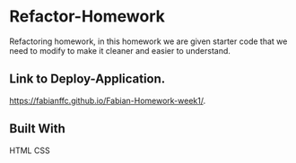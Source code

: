 # Refactor-Homework

Refactoring homework, in this homework we are given starter code that we need to modify to make it cleaner and easier to understand.

## Link to Deploy-Application.  
https://fabianffc.github.io/Fabian-Homework-week1/. 

## Built With
HTML
CSS


